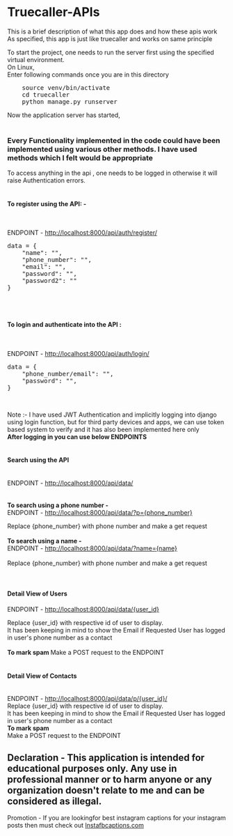# Truecaller-APIs

This is a brief description of what this app does and how these apis work <br/>
As specified, this app is just like truecaller and works on same principle<br/>

To start the project, one needs to run the server first using the specified virtual environment.<br/>
On Linux,<br/>
Enter following commands once you are in this directory<br/>
<pre>
    source venv/bin/activate 
    cd truecaller
    python manage.py runserver
</pre>
Now the application server has started,<br/><br/>

<h3>Every Functionality implemented in the code could have been implemented using various other methods. I have used methods which I felt would be appropriate</h3>
To access anything in the api , one needs to be logged in otherwise it will raise Authentication errors.<br/><br/>

<h4>To register using the API: - </h4><br/>

ENDPOINT - <a href="http://localhost:8000/api/auth/register/">http://localhost:8000/api/auth/register/</a>
<pre>
data = {
    "name": "",
    "phone_number": "",
    "email": "",
    "password": "",
    "password2": ""
}
</pre><br/><br/>
<h4>To login and authenticate into the API :</h4><br/>

ENDPOINT - <a href="http://localhost:8000/api/auth/login/">http://localhost:8000/api/auth/login/</a><br/>
<pre>
data = {
    "phone_number/email": "",
    "password": "",
}
</pre><br/>
Note :- I have used JWT Authentication and implicitly logging into django using login function, but for third party devices and apps, we can use token based system to verify and it has also been implemented here only<br/>
<b>After logging in you can use below ENDPOINTS </b>
<br/><br/>
<h4>Search using the API</h4><br/>
ENDPOINT - <a href="http://localhost:8000/api/data/">http://localhost:8000/api/data/</a><br/>
<br/><br/>
<b>To search using a phone number - </b><br/>
ENDPOINT - <a href="http://localhost:8000/api/data/?p={phone_number}">http://localhost:8000/api/data/?p={phone_number}</a><br/>

Replace {phone_number} with phone number and make a get request
<br/><br/>
<b>To search using a name - </b><br/>
ENDPOINT - <a href="http://localhost:8000/api/data/?name={name}">http://localhost:8000/api/data/?name={name}</a><br/>
<br/>
Replace {phone_number} with phone number and make a get request<br/>
<br/><br/>
<h4>Detail View of Users</h4>
ENDPOINT - <a href="http://localhost:8000/api/data/{user_id}">http://localhost:8000/api/data/{user_id}</a><br/>

Replace {user_id} with respective id of user to display.<br/>
It has been keeping in mind to show the Email if Requested User has logged in user's phone number as a contact<br/>
<br/>
<b>To mark spam </b>
Make a POST request to the ENDPOINT
<br/><br/>
<h4>Detail View of Contacts</h4><br/>
ENDPOINT - <a href="http://localhost:8000/api/data/p/{user_id}/">http://localhost:8000/api/data/p/{user_id}/</a>
<br/>
Replace {user_id} with respective id of user to display.<br/>
It has been keeping in mind to show the Email if Requested User has logged in user's phone number as a contact
<br/>
<b>To mark spam </b><br/>
Make a POST request to the ENDPOINT<br/>


<h2>Declaration - This application is intended for educational purposes only. Any use in professional manner or to harm anyone or any organization doesn't relate to me and can be considered as illegal.</h2>


Promotion - If you are lookingfor best instagram captions for your instagram posts then must check out <a href="https://instafbcaptions.com/">Instafbcaptions.com</a>
